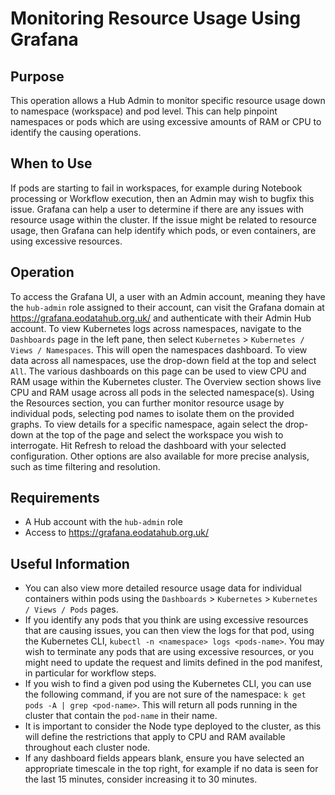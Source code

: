 # Monitoring Resource Usage Using Grafana

## Purpose

This operation allows a Hub Admin to monitor specific resource usage down to namespace (workspace) and pod level. This can help pinpoint namespaces or pods which are using excessive amounts of RAM or CPU to identify the causing operations.

## When to Use

If pods are starting to fail in workspaces, for example during Notebook processing or Workflow execution, then an Admin may wish to bugfix this issue. Grafana can help a user to determine if there are any issues with resource usage within the cluster. If the issue might be related to resource usage, then Grafana can help identify which pods, or even containers, are using excessive resources.

## Operation

To access the Grafana UI, a user with an Admin account, meaning they have the `hub-admin` role assigned to their account, can visit the Grafana domain at https://grafana.eodatahub.org.uk/ and authenticate with their Admin Hub account. To view Kubernetes logs across namespaces, navigate to the `Dashboards` page in the left pane, then select `Kubernetes` >  `Kubernetes / Views / Namespaces`. This will open the namespaces dashboard. To view data across all namespaces, use the drop-down field at the top and select `All`. The various dashboards on this page can be used to view CPU and RAM usage within the Kubernetes cluster. The Overview section shows live CPU and RAM usage across all pods in the selected namespace(s). Using the Resources section, you can further monitor resource usage by individual pods, selecting pod names to isolate them on the provided graphs. To view details for a specific namespace, again select the drop-down at the top of the page and select the workspace you wish to interrogate. Hit Refresh to reload the dashboard with your selected configuration. Other options are also available for more precise analysis, such as time filtering and resolution.

## Requirements

- A Hub account with the `hub-admin` role
- Access to https://grafana.eodatahub.org.uk/

## Useful Information

- You can also view more detailed resource usage data for individual containers within pods using the `Dashboards` > `Kubernetes` > `Kubernetes / Views / Pods` pages. 
- If you identify any pods that you think are using excessive resources that are causing issues, you can then view the logs for that pod, using the Kubernetes CLI, `kubectl -n <namespace> logs <pods-name>`. You may wish to terminate any pods that are using excessive resources, or you might need to update the request and limits defined in the pod manifest, in particular for workflow steps.
- If you wish to find a given pod using the Kubernetes CLI, you can use the following command, if you are not sure of the namespace: `k get pods -A | grep <pod-name>`. This will return all pods running in the cluster that contain the `pod-name` in their name.
- It is important to consider the Node type deployed to the cluster, as this will define the restrictions that apply to CPU and RAM available throughout each cluster node.
- If any dashboard fields appears blank, ensure you have selected an appropriate timescale in the top right, for example if no data is seen for the last 15 minutes, consider increasing it to 30 minutes.